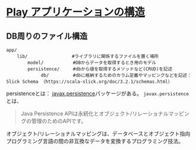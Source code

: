 # [Play アプリケーションの構造](https://www.playframework.com/documentation/ja/2.3.x/Anatomy#Play-%E3%82%A2%E3%83%97%E3%83%AA%E3%82%B1%E3%83%BC%E3%82%B7%E3%83%A7%E3%83%B3%E3%81%AE%E6%A7%8B%E9%80%A0)

## DB周りのファイル構造
```
app/
    lib/　　　　　　　　　　#ライブラリに関係するファイルを置く場所 
        model/           #DBからデータを取得するとき用のモデル
        persistence/     #dbから値を取得するメソッドなど(CRUD)を記述
             db/         #dbに格納するためのカラム定義やマッピングなどを記述： Slick Schema （https://scala-slick.org/doc/3.2.1/schemas.html）
```
persistenceとは：
[javax.persistence](https://github.megascus.dev/jpa-spec/docs/apidocs/)パッケージがある。
`javax.persistence`とは、
> Java Persistence APIは永続化とオブジェクト/リレーショナルマッピングの管理のためのAPIです。

オブジェクト/リレーショナルマッピングは、データベースとオブジェクト指向プログラミング言語の間の非互換なデータを変換するプログラミング技法。  
